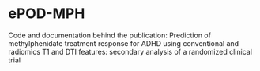 # ePOD-MPH
Code and documentation behind the publication: Prediction of methylphenidate treatment response for ADHD using conventional and radiomics T1 and DTI features: secondary analysis of a randomized clinical trial
